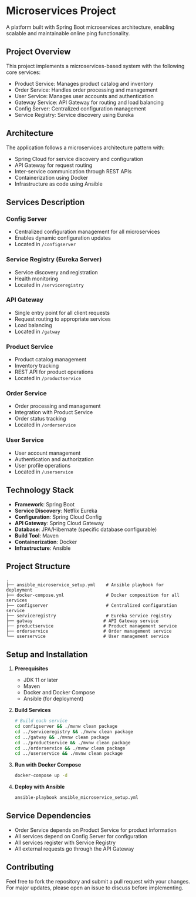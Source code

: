 #  Microservices Project

A  platform built with Spring Boot microservices architecture, enabling scalable and maintainable online ping functionality.

## Project Overview

This project implements a microservices-based  system with the following core services:
- Product Service: Manages product catalog and inventory
- Order Service: Handles order processing and management
- User Service: Manages user accounts and authentication
- Gateway Service: API Gateway for routing and load balancing
- Config Server: Centralized configuration management
- Service Registry: Service discovery using Eureka

## Architecture

The application follows a microservices architecture pattern with:
- Spring Cloud for service discovery and configuration
- API Gateway for request routing
- Inter-service communication through REST APIs
- Containerization using Docker
- Infrastructure as code using Ansible

## Services Description

### Config Server
- Centralized configuration management for all microservices
- Enables dynamic configuration updates
- Located in `/configserver`

### Service Registry (Eureka Server)
- Service discovery and registration
- Health monitoring
- Located in `/serviceregistry`

### API Gateway
- Single entry point for all client requests
- Request routing to appropriate services
- Load balancing
- Located in `/gatway`

### Product Service
- Product catalog management
- Inventory tracking
- REST API for product operations
- Located in `/productservice`

### Order Service
- Order processing and management
- Integration with Product Service
- Order status tracking
- Located in `/orderservice`

### User Service
- User account management
- Authentication and authorization
- User profile operations
- Located in `/userservice`

## Technology Stack

- **Framework**: Spring Boot
- **Service Discovery**: Netflix Eureka
- **Configuration**: Spring Cloud Config
- **API Gateway**: Spring Cloud Gateway
- **Database**: JPA/Hibernate (specific database configurable)
- **Build Tool**: Maven
- **Containerization**: Docker
- **Infrastructure**: Ansible

## Project Structure

```
.
├── ansible_microservice_setup.yml    # Ansible playbook for deployment
├── docker-compose.yml                # Docker composition for all services
├── configserver                      # Centralized configuration service
├── serviceregistry                   # Eureka service registry
├── gatway                           # API Gateway service
├── productservice                   # Product management service
├── orderservice                     # Order management service
└── userservice                      # User management service
```

## Setup and Installation

1. **Prerequisites**
   - JDK 11 or later
   - Maven
   - Docker and Docker Compose
   - Ansible (for deployment)

2. **Build Services**
   ```bash
   # Build each service
   cd configserver && ./mvnw clean package
   cd ../serviceregistry && ./mvnw clean package
   cd ../gatway && ./mvnw clean package
   cd ../productservice && ./mvnw clean package
   cd ../orderservice && ./mvnw clean package
   cd ../userservice && ./mvnw clean package
   ```

3. **Run with Docker Compose**
   ```bash
   docker-compose up -d
   ```

4. **Deploy with Ansible**
   ```bash
   ansible-playbook ansible_microservice_setup.yml
   ```

## Service Dependencies

- Order Service depends on Product Service for product information
- All services depend on Config Server for configuration
- All services register with Service Registry
- All external requests go through the API Gateway

## Contributing

Feel free to fork the repository and submit a pull request with your changes. For major updates, please open an issue to discuss before implementing.
